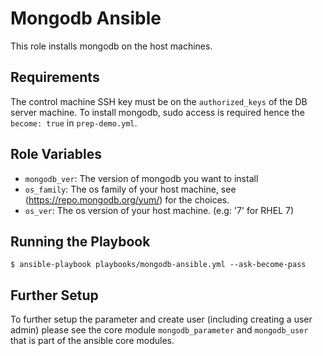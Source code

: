 Mongodb Ansible
==========

This role installs mongodb on the host machines.

Requirements
------------

The control machine SSH key must be on the `authorized_keys` of the DB server machine. To install mongodb, sudo access is required hence the `become: true` in `prep-demo.yml`.

Role Variables
--------------

- `mongodb_ver`: The version of mongodb you want to install
- `os_family`: The os family of your host machine, see (https://repo.mongodb.org/yum/) for the choices.
- `os_ver`: The os version of your host machine. (e.g: '7' for RHEL 7)

Running the Playbook
--------------------

`$ ansible-playbook playbooks/mongodb-ansible.yml --ask-become-pass`

Further Setup
-------------

To further setup the parameter and create user (including creating a user admin) please see the core module `mongodb_parameter` and `mongodb_user` that is part of the ansible core modules.

